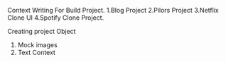 
Context Writing For Build Project.
 1.Blog Project
 2.Pilors Project 
 3.Netflix Clone UI
 4.Spotify Clone Project.

Creating project Object

 1. Mock images
 2. Text Context